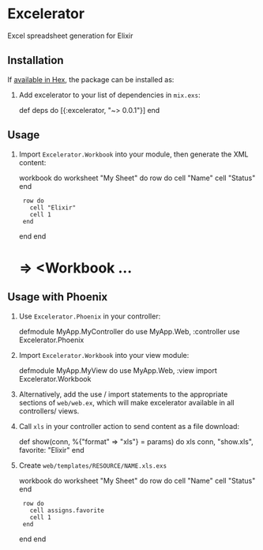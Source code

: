 # Excelerator

Excel spreadsheet generation for Elixir

## Installation

If [available in Hex](https://hex.pm/docs/publish), the package can be installed as:

  1. Add excelerator to your list of dependencies in `mix.exs`:

        def deps do
          [{:excelerator, "~> 0.0.1"}]
        end

## Usage

  1. Import `Excelerator.Workbook` into your module, then generate the XML content:

      workbook do
        worksheet "My Sheet" do
          row do
            cell "Name"
            cell "Status"
          end

          row do
            cell "Elixir"
            cell 1
          end
        end
      end

      # => <?xml version="1.0" encoding="UTF-8" ?><Workbook ...

## Usage with Phoenix

  1. Use `Excelerator.Phoenix` in your controller:

      defmodule MyApp.MyController do
        use MyApp.Web, :controller
        use Excelerator.Phoenix

  1. Import `Excelerator.Workbook` into your view module:

      defmodule MyApp.MyView do
        use MyApp.Web, :view
        import Excelerator.Workbook

  1. Alternatively, add the use / import statements to the appropriate sections
     of `web/web.ex`, which will make excelerator available in all controllers/
     views.

  1. Call `xls` in your controller action to send content as a file download:

      def show(conn, %{"format" => "xls"} = params) do
        xls conn, "show.xls", favorite: "Elixir"
      end

  1. Create `web/templates/RESOURCE/NAME.xls.exs`

      workbook do
        worksheet "My Sheet" do
          row do
            cell "Name"
            cell "Status"
          end

          row do
            cell assigns.favorite
            cell 1
          end
        end
      end
